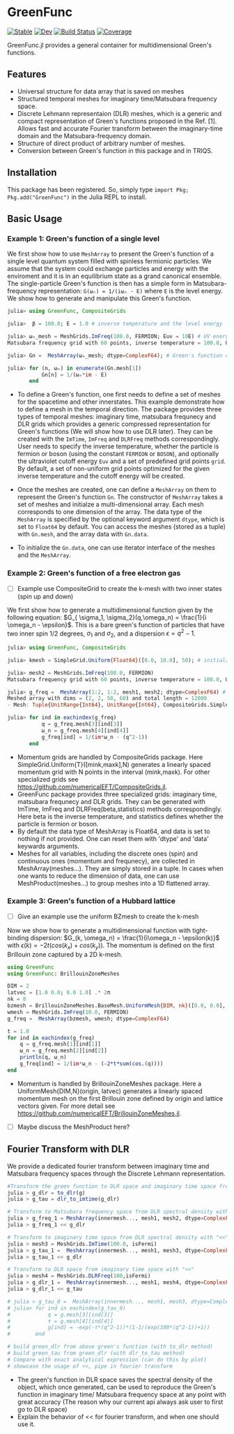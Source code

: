 # GreenFunc



[![Stable](https://img.shields.io/badge/docs-stable-blue.svg)](https://numericalEFT.github.io/GreenFunc.jl/stable)
[![Dev](https://img.shields.io/badge/docs-dev-blue.svg)](https://numericalEFT.github.io/GreenFunc.jl/dev)
[![Build Status](https://github.com/numericalEFT/GreenFunc.jl/actions/workflows/CI.yml/badge.svg?branch=master)](https://github.com/numericalEFT/GreenFunc.jl/actions/workflows/CI.yml?query=branch%3Amaster)
[![Coverage](https://codecov.io/gh/numericalEFT/GreenFunc.jl/branch/master/graph/badge.svg)](https://codecov.io/gh/numericalEFT/GreenFunc.jl)

GreenFunc.jl provides a general container for multidimensional Green's functions. 
## Features
 - Universal structure for data array that is saved on meshes
 - Structured temporal meshes for imaginary time/Matsubara frequency space.
 - Discrete Lehmann representaion (DLR) meshes, which is a generic and compact representation of Green's functions proposed in the Ref. [1]. Allows fast and accurate Fourier transform between the imaginary-time domain and the Matsubara-frequency domain.
 - Structure of direct product of arbitrary number of meshes.
 - Conversion between Green's function in this package and in TRIQS.
## Installation
This package has been registered. So, simply type `import Pkg; Pkg.add("GreenFunc")` in the Julia REPL to install.

## Basic Usage

### Example 1: Green's function of a single level

We first show how to use `MeshArray` to present the Green's function of a single level quantum system filled with spinless fermionic particles. We assume that the system could exchange particles and energy with the enviroment and it is in an equilibrium state as a grand canonical ensemble. The single-particle Green's function is then has a simple form in Matsubara-frequency representation:  `G(ωₙ) = 1/(iωₙ - E)` where `E` is the level energy. We show how to generate and manipulate this Green's function.
     
```julia
julia> using GreenFunc, CompositeGrids

julia>  β = 100.0; E = 1.0 # inverse temperature and the level energy

julia> ωₙ_mesh = MeshGrids.ImFreq(100.0, FERMION; Euv = 10E) # UV energy cutoff is 10 times larger than the level energy
Matsubara frequency grid with 60 points, inverse temperature = 100.0, UV Energy scale = 10.0, fermionic = true: [-762, -374, -293, ..., 255, 394, 716]

julia> Gn =  MeshArray(ωₙ_mesh; dtype=ComplexF64); # Green's function defined on the ωₙ_mesh

julia> for (n, ωₙ) in enumerate(Gn.mesh[1])
           Gn[n] = 1/(ωₙ*im - E)
       end
```

- To define a Green's function, one first needs to define a set of meshes for the spacetime and other innerstates. This example demonstrate how to define a mesh in the temporal direction. The package provides three types of temporal meshes: imaginary time, matsubara frequnecy and DLR grids which provides a generic compressed representation for Green's functions (We will show how to use DLR later). They can be created with the `ImTime`, `ImFreq` and `DLRFreq` methods correspondingly. User needs to specify the inverse temperature, whether the particle is fermion or boson (using the constant `FERMION` or `BOSON`), and optionally the ultraviolet cutoff energy `Euv` and a set of predefined grid points `grid`. By default, a set of non-uniform grid points optimized for the given inverse temperature and the cutoff energy will be created.

- Once the meshes are created, one can define a `MeshArray` on them to represent the Green's function `Gn`. The constructor of `MeshArray` takes a set of meshes and initialze a multi-dimensional array. Each mesh corresponds to one dimension of the array. The data type of the `MeshArray` is specified by the optional keyword argument `dtype`, which is set to `Float64` by default. You can access the meshes (stored as a tuple) with `Gn.mesh`, and the array data with `Gn.data`.

- To initialize the `Gn.data`, one can use iterator interface of the meshes and the `MeshArray`. 

### Example 2: Green's function of a free electron gas

- [ ] Example use CompositeGrid to create the k-mesh with two inner states (spin up and down)

We first show how to generate a multidimensional function given by the following equation: $G_{ \sigma_1, \sigma_2}(q,\omega_n) = \frac{1}{i \omega_n - \epsilon}$. This is a bare green's function of particles that have two inner spin 1/2 degrees, $\sigma_1$ and $\sigma_2$, and a dispersion $\epsilon = q^2-1$.
     
```julia
julia> using GreenFunc, CompositeGrids

julia> kmesh = SimpleGrid.Uniform{Float64}([0.0, 10.0], 50); # initialze a uniform 

julia> mesh2 = MeshGrids.ImFreq(100.0, FERMION)
Matsubara frequency grid with 60 points, inverse temperature = 100.0, UV Energy scale = 10.0, fermionic = true: [-762, -374, -293, ..., 255, 394, 716]

julia> g_freq =  MeshArray(1:2, 1:2, mesh1, mesh2; dtype=ComplexF64) # Green's function with 2x2 innerstates
Meshed array with dims = (2, 2, 50, 60) and total length = 12000
- Mesh: Tuple{UnitRange{Int64}, UnitRange{Int64}, CompositeGrids.SimpleG.Uniform{Float64}, ImFreq{Float64, CompositeGrids.SimpleG.Arbitrary{Int64}}}

julia> for ind in eachindex(g_freq)
           q = g_freq.mesh[3][ind[3]]
           ω_n = g_freq.mesh[4][ind[4]]
           g_freq[ind] = 1/(im*ω_n - (q^2-1))
       end
```
- Momentum grids are handled by CompositeGrids package. Here SimpleGrid.Uniform{T}([mink,maxk],N) generates a linearly spaced momentum grid with N points in the interval (mink,maxk). For other specialized grids see https://github.com/numericalEFT/CompositeGrids.jl.
- GreenFunc package provides three specialized grids: imaginary time, matsubara frequnecy and DLR grids. They can be generated with ImTime, ImFreq and DLRFreq(beta,statistics) methods correspondingly. Here beta is the inverse temperature, and statistics defines whether the particle is fermion or boson. 
- By default the data type of MeshArray is Float64, and data is set to nothing if not provided. One can reset them with 'dtype' and 'data' keywards arguments. 
- Meshes for all variables, including the discrete ones (spin) and continuous ones (momentum and frequnecy), are collected in MeshArray(meshes...). They are simply stored in a tuple. In cases when one wants to reduce the dimension of data, one can use MeshProduct(meshes...) to group meshes into a 1D flattened array.  

### Example 3: Green's function of a Hubbard lattice

- [ ] Give an example use the uniform BZmesh to create the k-mesh

Now we show how to generate a multidimensional function with
tight-binding dispersion:
$G_(k, \omega_n) = \frac{1}{i\omega_n - \epsilon(k)}$ with 
$\epsilon(k) = -2t(cos(k_x)+cos(k_y))$.
The momentum is defined on the first Brillouin zone captured by a 2D k-mesh.

```julia
using GreenFunc
using GreenFunc: BrillouinZoneMeshes

DIM = 2
latvec = [1.0 0.0; 0.0 1.0] .* 2π
nk = 8
bzmesh = BrillouinZoneMeshes.BaseMesh.UniformMesh{DIM, nk}([0.0, 0.0], latvec)
wmesh = MeshGrids.ImFreq(10.0, FERMION)
g_freq =  MeshArray(bzmesh, wmesh; dtype=ComplexF64)

t = 1.0
for ind in eachindex(g_freq)
    q = g_freq.mesh[1][ind[1]]
    ω_n = g_freq.mesh[2][ind[2]]
    println(q, ω_n)
    g_freq[ind] = 1/(im*ω_n - (-2*t*sum(cos.(q))))
end
```

- Momentum is handled by BrillouinZoneMeshes package. Here a UniformMesh{DIM,N}(origin, latvec) generates a linearly spaced momentum mesh on the first Brillouin zone defined by origin and lattice vectors given. For more detail see https://github.com/numericalEFT/BrillouinZoneMeshes.jl.

- [ ] Maybe discuss the MeshProduct here?

## Fourier Transform with DLR
We provide a dedicated fourier transform between imaginary time and Matsubara frequency spaces through the Discrete Lehmann representation.

```julia
#Transform the green function to DLR space and imaginary time space from Matsubara frequency spaces
julia > g_dlr = to_dlr(g)
julia > g_tau = dlr_to_imtime(g_dlr)

# Transform to Matsubara frequency space from DLR spectral density with "<<"
julia > g_freq_1 = MeshArray(innermesh..., mesh1, mesh2, dtype=ComplexF64)
julia > g_freq_1 << g_dlr

# Transform to imaginary time space from DLR spectral density with "<<"
julia > mesh3 = MeshGrids.ImTime(100.0, isFermi)
julia > g_tau_1 =  MeshArray(innermesh..., mesh1, mesh3, dtype=ComplexF64)
julia > g_tau_1 << g_dlr

# Transform to DLR space from imaginary time space with "<<"
julia > mesh4 = MeshGrids.DLRFreq(100,isFermi)
julia > g_dlr_1 =  MeshArray(innermesh..., mesh1, mesh4, dtype=ComplexF64)
julia > g_dlr_1 << g_tau

# julia > g_tau_0 =  MeshArray(innermesh..., mesh1, mesh3, dtype=ComplexF64)
# julia> for ind in eachindex(g_tau_0)
#            q = g.mesh[3][ind[3]]
#            τ = g.mesh[4][ind[4]]
#            g[ind] = -exp(-τ*(q^2-1))*(1-1/(exp(100*(q^2-1))+1))
#        end

# build green_dlr from above green's function (with to_dlr method)
# build green_tau from green_dlr (with dlr_to_tau method)
# Compare with exact analytical expression (can do this by plot)
# showcase the usage of <<, pipe in fourier transform
```
- The green's function in DLR space saves the spectral density of the object, which once generated, can be used to reproduce the Green's function in imaginary time/ Matsubara frequency space at any point with great accuracy (The reason why our current api always ask user to first go to DLR space)
- Explain the behavior of << for fourier transform, and when one should use it.


